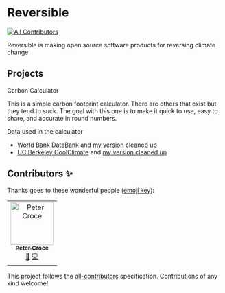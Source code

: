 # Reversible
[![All Contributors](https://img.shields.io/badge/all_contributors-1-orange.svg?style=flat-square)](#contributors)

Reversible is making open source software products for reversing climate change.

## Projects

Carbon Calculator

This is a simple carbon footprint calculator. There are others that exist but they tend to suck. The goal with this one is to make it quick to use, easy to share, and accurate in round numbers.

Data used in the calculator
- [World Bank DataBank](https://databank.worldbank.org/reports.aspx?source=2&series=EN.ATM.CO2E.PC&country=#) and [my version cleaned up](https://docs.google.com/spreadsheets/d/1Gi12hsUF3t9HGNSbQN83m2f9lcr_GxSOy2oS_5kzhsY/edit?usp=sharing)
- [UC Berkeley CoolClimate](https://coolclimate.berkeley.edu/data) and [my version cleaned up](https://docs.google.com/spreadsheets/d/197CPcF3-P73tup8LQjixdN5snP2kDqTGDX7bX6VwfUI/edit#gid=0)

## Contributors ✨

Thanks goes to these wonderful people ([emoji key](https://allcontributors.org/docs/en/emoji-key)):

<!-- ALL-CONTRIBUTORS-LIST:START - Do not remove or modify this section -->
<!-- prettier-ignore -->
<table>
  <tr>
    <td align="center"><a href="https://petercroce.org"><img src="https://avatars3.githubusercontent.com/u/10724084?v=4" width="100px;" alt="Peter Croce"/><br /><sub><b>Peter Croce</b></sub></a><br /><a href="#ideas-pscroce" title="Ideas, Planning, & Feedback">🤔</a> <a href="https://github.com/reversiblecc/reversible/commits?author=pscroce" title="Code">💻</a></td>
  </tr>
</table>

<!-- ALL-CONTRIBUTORS-LIST:END -->

This project follows the [all-contributors](https://github.com/all-contributors/all-contributors) specification. Contributions of any kind welcome!